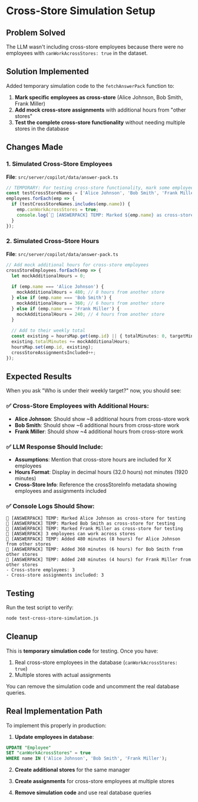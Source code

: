 # Cross-Store Simulation Setup

## Problem Solved
The LLM wasn't including cross-store employees because there were no employees with `canWorkAcrossStores: true` in the dataset.

## Solution Implemented
Added temporary simulation code to the `fetchAnswerPack` function to:

1. **Mark specific employees as cross-store** (Alice Johnson, Bob Smith, Frank Miller)
2. **Add mock cross-store assignments** with additional hours from "other stores"
3. **Test the complete cross-store functionality** without needing multiple stores in the database

## Changes Made

### 1. Simulated Cross-Store Employees
**File**: `src/server/copilot/data/answer-pack.ts`

```typescript
// TEMPORARY: For testing cross-store functionality, mark some employees as cross-store
const testCrossStoreNames = ['Alice Johnson', 'Bob Smith', 'Frank Miller'];
employees.forEach(emp => {
  if (testCrossStoreNames.includes(emp.name)) {
    emp.canWorkAcrossStores = true;
    console.log(`🧪 [ANSWERPACK] TEMP: Marked ${emp.name} as cross-store for testing`);
  }
});
```

### 2. Simulated Cross-Store Hours
**File**: `src/server/copilot/data/answer-pack.ts`

```typescript
// Add mock additional hours for cross-store employees
crossStoreEmployees.forEach(emp => {
  let mockAdditionalHours = 0;
  
  if (emp.name === 'Alice Johnson') {
    mockAdditionalHours = 480; // 8 hours from another store
  } else if (emp.name === 'Bob Smith') {
    mockAdditionalHours = 360; // 6 hours from another store
  } else if (emp.name === 'Frank Miller') {
    mockAdditionalHours = 240; // 4 hours from another store
  }
  
  // Add to their weekly total
  const existing = hoursMap.get(emp.id) || { totalMinutes: 0, targetMinutes: 0 };
  existing.totalMinutes += mockAdditionalHours;
  hoursMap.set(emp.id, existing);
  crossStoreAssignmentsIncluded++;
});
```

## Expected Results

When you ask "Who is under their weekly target?" now, you should see:

### ✅ Cross-Store Employees with Additional Hours:
- **Alice Johnson**: Should show ~8 additional hours from cross-store work
- **Bob Smith**: Should show ~6 additional hours from cross-store work  
- **Frank Miller**: Should show ~4 additional hours from cross-store work

### ✅ LLM Response Should Include:
- **Assumptions**: Mention that cross-store hours are included for X employees
- **Hours Format**: Display in decimal hours (32.0 hours) not minutes (1920 minutes)
- **Cross-Store Info**: Reference the crossStoreInfo metadata showing employees and assignments included

### ✅ Console Logs Should Show:
```
🧪 [ANSWERPACK] TEMP: Marked Alice Johnson as cross-store for testing
🧪 [ANSWERPACK] TEMP: Marked Bob Smith as cross-store for testing
🧪 [ANSWERPACK] TEMP: Marked Frank Miller as cross-store for testing
🔄 [ANSWERPACK] 3 employees can work across stores
🧪 [ANSWERPACK] TEMP: Added 480 minutes (8 hours) for Alice Johnson from other stores
🧪 [ANSWERPACK] TEMP: Added 360 minutes (6 hours) for Bob Smith from other stores
🧪 [ANSWERPACK] TEMP: Added 240 minutes (4 hours) for Frank Miller from other stores
- Cross-store employees: 3
- Cross-store assignments included: 3
```

## Testing

Run the test script to verify:
```bash
node test-cross-store-simulation.js
```

## Cleanup

This is **temporary simulation code** for testing. Once you have:
1. Real cross-store employees in the database (`canWorkAcrossStores: true`)
2. Multiple stores with actual assignments

You can remove the simulation code and uncomment the real database queries.

## Real Implementation Path

To implement this properly in production:

1. **Update employees in database**:
```sql
UPDATE "Employee" 
SET "canWorkAcrossStores" = true 
WHERE name IN ('Alice Johnson', 'Bob Smith', 'Frank Miller');
```

2. **Create additional stores** for the same manager

3. **Create assignments** for cross-store employees at multiple stores

4. **Remove simulation code** and use real database queries